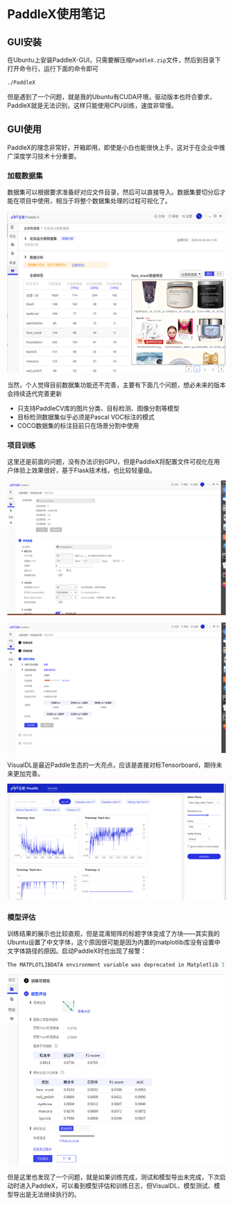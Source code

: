 # PaddleX使用笔记

## GUI安装

在Ubuntu上安装PaddleX-GUI，只需要解压缩`PaddleX.zip`文件，然后到目录下打开命令行，运行下面的命令即可

```bash
./PaddleX
```

但是遇到了一个问题，就是我的Ubuntu有CUDA环境，驱动版本也符合要求，PaddleX就是无法识别，这样只能使用CPU训练，速度非常慢。

## GUI使用

PaddleX的理念非常好，开箱即用，即使是小白也能很快上手，这对于在企业中推广深度学习技术十分重要。

### 加载数据集

数据集可以根据要求准备好对应文件目录，然后可以直接导入。数据集要切分后才能在项目中使用，相当于将整个数据集处理的过程可视化了。

![file](../imgs/dataset.png)

当然，个人觉得目前数据集功能还不完善，主要有下面几个问题，想必未来的版本会持续迭代完善更新

- 只支持PaddleCV库的图片分类、目标检测、图像分割等模型
- 目标检测数据集似乎必须是Pascal VOC标注的模式
- COCO数据集的标注目前只在场景分割中使用

### 项目训练

这里还是前面的问题，没有办法识别GPU，但是PaddleX将配置文件可视化在用户体验上效果很好，基于Flask技术栈，也比较轻量级。

![file](../imgs/project.png)

![file](../imgs/proccess.png)

VisualDL是最近Paddle生态的一大亮点，应该是直接对标Tensorboard，期待未来更加完善。

![file](../imgs/visualdl.png)

### 模型评估

训练结果的展示也比较直观，但是混淆矩阵的标题字体变成了方块——其实我的Ubuntu设置了中文字体，这个原因很可能是因为内置的matplotlib库没有设置中文字体路径的原因。启动PaddleX时也出现了报警：

```verilog
The MATPLOTLIBDATA environment variable was deprecated in Matplotlib 3.1 and will be removed in 3.3.
```

![file](../imgs/result.png)

但是这里也发现了一个问题，就是如果训练完成，测试和模型导出未完成，下次启动时进入PaddleX，可以看到模型评估和训练日志，但VisualDL、模型测试、模型导出是无法继续执行的。